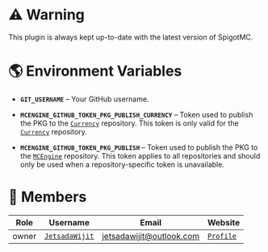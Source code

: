 # ⚠️ Warning

This plugin is always kept up-to-date with the latest version of SpigotMC.

# 🌎 Environment Variables

- **`GIT_USERNAME`** – Your GitHub username.

- **`MCENGINE_GITHUB_TOKEN_PKG_PUBLISH_CURRENCY`** – Token used to publish the PKG to the [`Currency`](https://github.com/orgs/MCEngine/packages?repo_name=currency) repository. This token is only valid for the [`Currency`](https://github.com/MCEngine/currency) repository.

- **`MCENGINE_GITHUB_TOKEN_PKG_PUBLISH`** – Token used to publish the PKG to the [`MCEngine`](https://github.com/orgs/MCEngine/packages) repository. This token applies to all repositories and should only be used when a repository-specific token is unavailable.

# 👥 Members

|Role|Username|Email|Website|
|-|-|-|-|
|owner|[`JetsadaWijit`](https://github.com/JetsadaWijit)|jetsadawijit@outlook.com|[`Profile`](https://jetsadawijit.github.io)|
